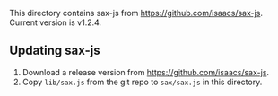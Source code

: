 This directory contains sax-js from https://github.com/isaacs/sax-js. Current version is v1.2.4.

## Updating sax-js

1. Download a release version from https://github.com/isaacs/sax-js.
2. Copy `lib/sax.js` from the git repo to `sax/sax.js` in this directory.
